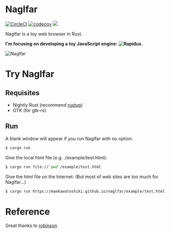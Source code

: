 # Naglfar

[![CircleCI](https://circleci.com/gh/maekawatoshiki/naglfar.svg?style=shield)](https://circleci.com/gh/maekawatoshiki/naglfar)
[![codecov](https://codecov.io/gh/maekawatoshiki/naglfar/branch/master/graph/badge.svg)](https://codecov.io/gh/maekawatoshiki/naglfar)
[![](http://img.shields.io/badge/license-MIT-blue.svg)](./LICENSE)

Naglfar is a toy web browser in Rust.

**I'm focusing on developing a toy JavaScript engine: ![Rapidus](https://github.com/maekawatoshiki/rapidus).**

![Naglfar](https://raw.githubusercontent.com/maekawatoshiki/naglfar/master/screenshot.gif)

# Try Naglfar

## Requisites

- Nightly Rust (recommend [rustup](https://www.rustup.rs/))
- GTK (for gtk-rs)

## Run

A blank window will appear if you run Naglfar with no option.

```sh
$ cargo run
```

Give the local html file (e.g. ./example/test.html):

```sh
$ cargo run file://`pwd`/example/test.html
```

Give the html file on the Internet:
(But most of web sites are too much for Naglfar...)

```sh
$ cargo run https://maekawatoshiki.github.io/naglfar/example/test.html
```

# Reference

Great thanks to [robinson](https://github.com/mbrubeck/robinson)
